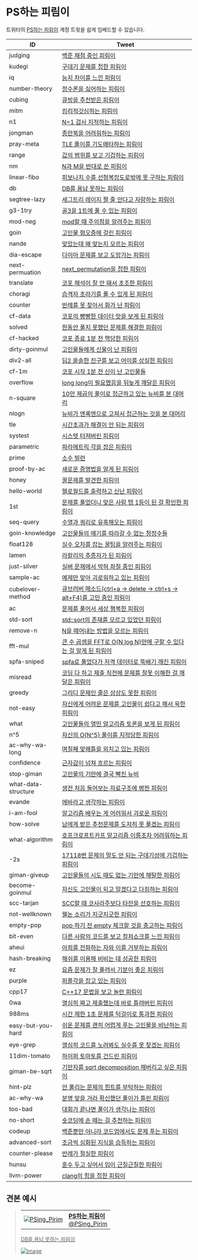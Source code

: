 # PS하는 피림이

트위터의 [PS하는 피림이](https://twitter.com/PSing_Pirim) 계정 트윗을 쉽게 임베드할 수 있습니다.

| ID                  | Tweet                                                                                                                                  |
| ------------------- | -------------------------------------------------------------------------------------------------------------------------------------- |
| judging             | [백준 채점 중인 피림이](https://twitter.com/PSing_Pirim/status/1227444960200396805)                                                    |
| kudegi              | [구데기 문제를 접한 피림이](https://twitter.com/PSing_Pirim/status/1227445455887458304)                                                |
| iq                  | [능지 차이를 느낀 피림이](https://twitter.com/PSing_Pirim/status/1227445635986620417)                                                  |
| number-theory       | [정수론을 싫어하는 피림이](https://twitter.com/PSing_Pirim/status/1227445851032821765)                                                 |
| cubing              | [큐빙을 추천받은 피림이](https://twitter.com/PSing_Pirim/status/1227446131694723081)                                                   |
| mitm                | [킹리적갓심하는 피림이](https://twitter.com/PSing_Pirim/status/1227446647229120518)                                                    |
| n1                  | [N=1 검사 지적하는 피림이](https://twitter.com/PSing_Pirim/status/1227447326500966401)                                                 |
| jongman             | [종만북을 어려워하는 피림이](https://twitter.com/PSing_Pirim/status/1227447550363492352)                                               |
| pray-meta           | [TLE 풀이를 기도메타하는 피림이](https://twitter.com/PSing_Pirim/status/1227447833160298496)                                           |
| range               | [값의 범위를 보고 기겁하는 피림이](https://twitter.com/PSing_Pirim/status/1227448028598022145)                                         |
| nm                  | [N과 M을 반대로 쓴 피림이](https://twitter.com/PSing_Pirim/status/1227448176380174336)                                                 |
| linear-fibo         | [피보나치 수를 선형복잡도로밖에 못 구하는 피림이](https://twitter.com/PSing_Pirim/status/1227448639389339648)                          |
| db                  | [DB를 용납 못하는 피림이](https://twitter.com/PSing_Pirim/status/1227449216013946880)                                                  |
| segtree-lazy        | [세그트리 레이지 짤 줄 안다고 자랑하는 피림이](https://twitter.com/PSing_Pirim/status/1227449933814534145)                             |
| g3-1try             | [골3을 1트에 풀 수 있는 피림이](https://twitter.com/PSing_Pirim/status/1227450339160444929)                                            |
| mod-neg             | [mod할 때 주의점을 알려주는 피림이](https://twitter.com/PSing_Pirim/status/1227450881219743747)                                        |
| goin                | [고인물 혐오증에 걸린 피림이](https://twitter.com/PSing_Pirim/status/)                                                                 |
| nande               | [맞았는데 왜 맞는지 모르는 피림이](https://twitter.com/PSing_Pirim/status/1227452097202937859)                                         |
| dia-escape          | [다이아 문제를 보고 도망가는 피림이](https://twitter.com/PSing_Pirim/status/1228646942692917248)                                       |
| next-permuation     | [next_permutation을 접한 피림이](https://twitter.com/PSing_Pirim/status/1228647125166084096)                                           |
| translate           | [코포 해석이 잘 안 돼서 초조한 피림이](https://twitter.com/PSing_Pirim/status/1228647393811288065)                                     |
| choragi             | [습격자 초라기를 풀 수 있게 된 피림이](https://twitter.com/PSing_Pirim/status/)                                                        |
| counter             | [반례를 못 찾아서 화가 난 피림이](https://twitter.com/PSing_Pirim/status/1228648095837118465)                                          |
| cf-data             | [코포의 빵빵한 데이터 맛을 보게 된 피림이](https://twitter.com/PSing_Pirim/status/1228649478652973057)                                 |
| solved              | [한동안 풀지 못했던 문제를 해결한 피림이](https://twitter.com/PSing_Pirim/status/1228649748950708229)                                  |
| cf-hacked           | [코포 종료 1분 전 핵당한 피림이](https://twitter.com/PSing_Pirim/status/1228650433251426304)                                           |
| dirty-goinmul       | [고인물들에게 신물이 난 피림이](https://twitter.com/PSing_Pirim/status/1228667021547601921)                                            |
| div2-all            | [딥2 올솔한 친구를 보고 어이를 상실한 피림이](https://twitter.com/PSing_Pirim/status/1228667198844989441)                              |
| cf-1m               | [코포 시작 1분 전 신이 난 고인물들](https://twitter.com/PSing_Pirim/status/1228667547819499520)                                        |
| overflow            | [long long이 필요했음을 뒤늦게 깨달은 피림이](https://twitter.com/PSing_Pirim/status/1228667858353176578)                              |
| n-square            | [10만 제곱의 풀이로 접근하고 있는 뉴비를 본 대머리](https://twitter.com/PSing_Pirim/status/1228668149156859904)                        |
| nlogn               | [뉴비가 엔록엔으로 고쳐서 접근하는 것을 본 대머리](https://twitter.com/PSing_Pirim/status/1228668367873007617)                         |
| tle                 | [시간초과가 해결이 안 되는 피림이](https://twitter.com/PSing_Pirim/status/1228859422732013568)                                         |
| systest             | [시스텟 터져버린 피림이](https://twitter.com/PSing_Pirim/status/1228859896524754944)                                                   |
| parametric          | [파라메트릭 각을 잡은 피림이](https://twitter.com/PSing_Pirim/status/1228860206269943809)                                              |
| prime               | [소수 빌런](https://twitter.com/PSing_Pirim/status/1228869370765438978)                                                                |
| proof-by-ac         | [새로운 증명법을 알게 된 피림이](https://twitter.com/PSing_Pirim/status/1228871684825858055)                                           |
| honey               | [꿀문제를 발견한 피림이](https://twitter.com/PSing_Pirim/status/1228872163765055488)                                                   |
| hello-world         | [헬로월드를 출력하고 신난 피림이](https://twitter.com/PSing_Pirim/status/1228872867258830849)                                          |
| 1st                 | [문제를 풀었더니 맞은 사람 탭 1등이 된 걸 확인한 피림이](https://twitter.com/PSing_Pirim/status/1228897925721280515)                   |
| seq-query           | [수열과 쿼리로 유혹해오는 피림이](https://twitter.com/PSing_Pirim/status/1228949199984656384)                                          |
| goin-knowledge      | [고인물들의 얘기를 따라갈 수 없는 청정수들](https://twitter.com/PSing_Pirim/status/1229226875429343232)                                |
| float128            | [실수 오차를 잡는 꿀팁을 알려주는 피림이](https://twitter.com/PSing_Pirim/status/1229227418818211840)                                  |
| lamen               | [라왈리의 추종자가 된 피림이](https://twitter.com/PSing_Pirim/status/1229227993546948613)                                              |
| just-silver         | [실버 문제에서 막혀 좌절 중인 피림이](https://twitter.com/PSing_Pirim/status/1229228859179974656)                                      |
| sample-ac           | [예제만 맞아 괴로워하고 있는 피림이](https://twitter.com/PSing_Pirim/status/1229229605556383744)                                       |
| cubelover-method    | [큐브러버 메소드(ctrl+a -> delete -> ctrl+s -> alt+F4)를 고민 중인 피림이](https://twitter.com/PSing_Pirim/status/1229230289492140032) |
| ac                  | [문제를 풀어서 세상 행복한 피림이](https://twitter.com/PSing_Pirim/status/1229231091837358085)                                         |
| std-sort            | [std::sort의 존재를 모르고 있었던 피림이](https://twitter.com/PSing_Pirim/status/1229231782974738432)                                  |
| remove-n            | [N을 떼어내는 방법을 모르는 피림이](https://twitter.com/PSing_Pirim/status/1229409800158531586)                                        |
| fft-mul             | [큰 수 곱셈을 FFT로 O(N log N)만에 구할 수 있다는 걸 알게 된 피림이](https://twitter.com/PSing_Pirim/status/1229416784412856321)       |
| spfa-sniped         | [spfa로 풀었다가 저격 데이터로 뚝배기 깨진 피림이](https://twitter.com/PSing_Pirim/status/1229417875628183554)                         |
| misread             | [코딩 다 하고 제출 직전에 문제를 잘못 이해한 걸 깨달은 피림이](https://twitter.com/PSing_Pirim/status/1229418911520546816)             |
| greedy              | [그리디 문제인 줄은 상상도 못한 피림이](https://twitter.com/PSing_Pirim/status/1229578796367413248)                                    |
| not-easy            | [자신에게 어려운 문제를 고인물이 쉽다고 해서 욱한 피림이](https://twitter.com/PSing_Pirim/status/1229579998127849472)                  |
| what                | [고인물들의 열띤 알고리즘 토론을 보게 된 피림이](https://twitter.com/PSing_Pirim/status/1229604581274873856)                           |
| n^5                 | [자신의 O(N^5) 풀이를 지적당한 피림이](https://twitter.com/PSing_Pirim/status/1229610351139803136)                                     |
| ac-why-wa-long      | [며칠째 맞왜틀을 외치고 있는 피림이](https://twitter.com/PSing_Pirim/status/1229610796130263040)                                       |
| confidence          | [근자감이 넘쳐 흐르는 피림이](https://twitter.com/PSing_Pirim/status/1229611428107018241)                                              |
| stop-giman          | [고인물의 기만에 결국 빡친 뉴비](https://twitter.com/PSing_Pirim/status/1229611918567985152)                                           |
| what-data-structure | [생전 처음 들어보는 자료구조에 벙찐 피림이](https://twitter.com/PSing_Pirim/status/1229614073970429952)                                |
| evande              | [에바라고 생각하는 피림이](https://twitter.com/PSing_Pirim/status/1229725259772751878)                                                 |
| i-am-fool           | [알고리즘 배우는 게 어려워서 괴로운 피림이](https://twitter.com/PSing_Pirim/status/1229726526339342336)                                |
| how-solve           | [남에게 받은 추천문제를 도저히 못 풀겠는 피림이](https://twitter.com/PSing_Pirim/status/1229962549744959488)                           |
| what-algorithm      | [호프크로프트카프 알고리즘 이름조차 어려워하는 피림이](https://twitter.com/PSing_Pirim/status/1229979673884385281)                     |
| -2s                 | [17118번 문제의 말도 안 되는 구데기성에 기겁하는 피림이](https://twitter.com/PSing_Pirim/status/1229983360555999232)                   |
| giman-giveup        | [고인물들의 시도 때도 없는 기만에 해탈한 피림이](https://twitter.com/PSing_Pirim/status/1230115511049936896)                           |
| become-goinmul      | [자신도 고인물이 되고 말겠다고 다짐하는 피림이](https://twitter.com/PSing_Pirim/status/1230115993298464769)                            |
| scc-tarjan          | [SCC할 때 코사라주보다 타잔을 선호하는 피림이](https://twitter.com/PSing_Pirim/status/1230122076347879424)                             |
| not-wellknown       | [웰논 소리가 지긋지긋한 피림이](https://twitter.com/PSing_Pirim/status/1230126136375431169)                                            |
| empty-pop           | [pop 하기 전 empty 체크할 것을 충고하는 피림이](https://twitter.com/PSing_Pirim/status/1230421757980368896)                            |
| bit-even            | [다른 사람의 코드를 보고 컬쳐쇼크를 느낀 피림이](https://twitter.com/PSing_Pirim/status/1230426370628472832)                           |
| aheui               | [아희를 전파하는 자와 이를 거부하는 피림이](https://twitter.com/PSing_Pirim/status/1230687215396610048)                                |
| hash-breaking       | [해쉬를 이용해 비비는 데 성공한 피림이](https://twitter.com/PSing_Pirim/status/1231087197337440256)                                    |
| ez                  | [요즘 문제가 잘 풀려서 기분이 좋은 피림이](https://twitter.com/PSing_Pirim/status/1231087480830484481)                                 |
| purple              | [퍼플각을 잡고 있는 피림이](https://twitter.com/PSing_Pirim/status/1231087775035748352)                                                |
| cpp17               | [C++17 문법을 보고 놀란 피림이](https://twitter.com/PSing_Pirim/status/1231391034006851584)                                            |
| 0wa                 | [열심히 짜고 제출했는데 바로 틀려버린 피림이](https://twitter.com/PSing_Pirim/status/1231393229716643840)                              |
| 988ms               | [시간 제한 1초 문제를 턱걸이로 통과한 피림이](https://twitter.com/PSing_Pirim/status/1231394929974185985)                              |
| easy-but-you-hard   | [쉬운 문제를 괜히 어렵게 푸는 고인물을 비난하는 피림이](https://twitter.com/PSing_Pirim/status/1231402859486302208)                    |
| eye-grep            | [열심히 코드를 노려봐도 실수를 못 찾겠는 피림이](https://twitter.com/PSing_Pirim/status/1231803101230723072)                           |
| 11dim-tomato        | [하이퍼 토마토를 건드린 피림이](https://twitter.com/PSing_Pirim/status/1231812974408392704)                                            |
| giman-be-sqrt       | [기만자를 sqrt decomposition 해버리고 싶은 피림이](https://twitter.com/PSing_Pirim/status/1232126789914263552)                         |
| hint-plz            | [안 풀리는 문제의 힌트를 부탁하는 피림이](https://twitter.com/PSing_Pirim/status/1232470199250481153)                                  |
| ac-why-wa           | [분명 맞을 거라 확신했던 풀이가 틀린 피림이](https://twitter.com/PSing_Pirim/status/1232471282802839558)                               |
| too-bad             | [대회가 끝나면 풀이가 생각나는 피림이](https://twitter.com/PSing_Pirim/status/1232850174361227264)                                     |
| no-short            | [숏코딩에 손 떼는 걸 추천하는 피림이](https://twitter.com/PSing_Pirim/status/1233216255626108929)                                      |
| codeup              | [백준뿐만 아니라 코드업에서도 문제 푸는 피림이](https://twitter.com/PSing_Pirim/status/1233563913876172800)                            |
| advanced-sort       | [조금씩 심화된 지식을 습득하는 피림이](https://twitter.com/PSing_Pirim/status/1233946257980178432)                                     |
| counter-please      | [반례가 절실한 피림이](https://twitter.com/PSing_Pirim/status/1234302301726105601)                                                     |
| hunsu               | [훈수 두고 싶어서 입이 근질근질한 피림이](https://twitter.com/PSing_Pirim/status/1234689976526204929)                                  |
| llvm-power          | [clang의 힘을 접한 피림이](https://twitter.com/PSing_Pirim/status/1235018452252778497)                                                 |

## 견본 예시

<a href="https://twitter.com/PSing_Pirim/status/1227449216013946880">

> <table><tr><td><img src="https://pbs.twimg.com/profile_images/1227442623327150080/QYE5fpZ2_normal.png" alt="PSing_Pirim"></td><td><b>PS하는 피림이</b><br>@PSing_Pirim</td></tr></table>
> 
> DB를 용납 못하는 피림이
>
> ![Image](https://pbs.twimg.com/media/EQjGjIdWoAAE5SO?format=png&name=small)

</a>
